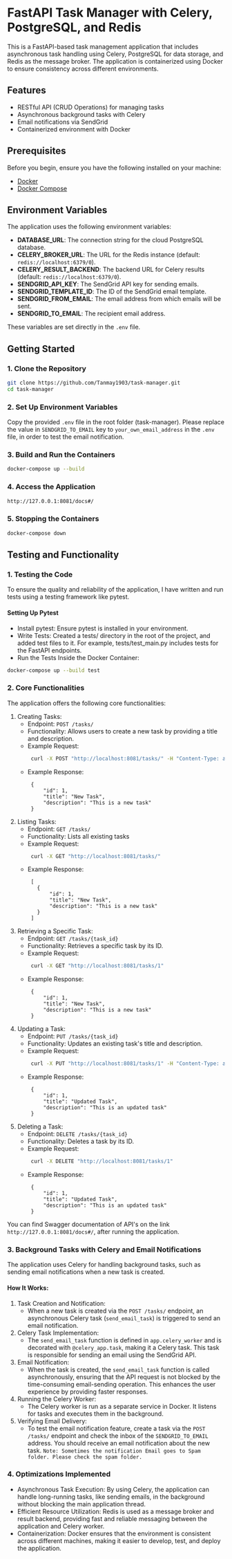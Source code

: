 # FastAPI Task Manager with Celery, PostgreSQL, and Redis

This is a FastAPI-based task management application that includes asynchronous task handling using Celery, PostgreSQL for data storage, and Redis as the message broker. The application is containerized using Docker to ensure consistency across different environments.

## Features

- RESTful API (CRUD Operations) for managing tasks
- Asynchronous background tasks with Celery
- Email notifications via SendGrid
- Containerized environment with Docker

## Prerequisites

Before you begin, ensure you have the following installed on your machine:

- [Docker](https://docs.docker.com/get-docker/)
- [Docker Compose](https://docs.docker.com/compose/install/)

## Environment Variables

The application uses the following environment variables:

- **DATABASE_URL**: The connection string for the cloud PostgreSQL database.
- **CELERY_BROKER_URL**: The URL for the Redis instance (default: `redis://localhost:6379/0`).
- **CELERY_RESULT_BACKEND**: The backend URL for Celery results (default: `redis://localhost:6379/0`).
- **SENDGRID_API_KEY**: The SendGrid API key for sending emails.
- **SENDGRID_TEMPLATE_ID**: The ID of the SendGrid email template.
- **SENDGRID_FROM_EMAIL**: The email address from which emails will be sent.
- **SENDGRID_TO_EMAIL**: The recipient email address.

These variables are set directly in the `.env` file.

## Getting Started

### 1. Clone the Repository

```bash
git clone https://github.com/Tanmay1903/task-manager.git
cd task-manager
```

### 2. Set Up Environment Variables

Copy the provided `.env` file in the root folder (task-manager). Please replace the value in `SENDGRID_TO_EMAIL` key to `your_own_email_address` in the `.env` file, in order to test the email notification.

### 3. Build and Run the Containers

```bash
docker-compose up --build
```

### 4. Access the Application

```bash
http://127.0.0.1:8081/docs#/
```

### 5. Stopping the Containers

```bash
docker-compose down
```

## Testing and Functionality

### 1. Testing the Code
To ensure the quality and reliability of the application, I have written and run tests using a testing framework like pytest.

#### Setting Up Pytest
- Install pytest: Ensure pytest is installed in your environment.
- Write Tests: Created a tests/ directory in the root of the project, and added test files to it. For example, tests/test_main.py includes tests for the FastAPI endpoints.
- Run the Tests Inside the Docker Container:
```bash
docker-compose up --build test
```

### 2. Core Functionalities
The application offers the following core functionalities:

1. Creating Tasks:
   - Endpoint: `POST /tasks/`
   - Functionality: Allows users to create a new task by providing a title and description.
   - Example Request:
     ```bash
      curl -X POST "http://localhost:8081/tasks/" -H "Content-Type: application/json" -d '{"title": "New Task", "description": "This is a new task"}'
     ```
   - Example Response:
     ```
      {
          "id": 1,
          "title": "New Task",
          "description": "This is a new task"
      }
     ```
2. Listing Tasks:
   - Endpoint: `GET /tasks/`
   - Functionality: Lists all existing tasks
   - Example Request:
     ```bash
      curl -X GET "http://localhost:8081/tasks/"
     ```
   - Example Response:
     ```
      [
        {
            "id": 1,
            "title": "New Task",
            "description": "This is a new task"
        }
      ]
     ```
3. Retrieving a Specific Task:
   - Endpoint: `GET /tasks/{task_id}`
   - Functionality: Retrieves a specific task by its ID.
   - Example Request:
     ```bash
      curl -X GET "http://localhost:8081/tasks/1"
     ```
   - Example Response:
     ```
      {
          "id": 1,
          "title": "New Task",
          "description": "This is a new task"
      }
     ```
4. Updating a Task:
   - Endpoint: `PUT /tasks/{task_id}`
   - Functionality: Updates an existing task's title and description.
   - Example Request:
     ```bash
      curl -X PUT "http://localhost:8081/tasks/1" -H "Content-Type: application/json" -d '{"title": "Updated Task", "description": "This is an updated task"}'
     ```
   - Example Response:
     ```
      {
          "id": 1,
          "title": "Updated Task",
          "description": "This is an updated task"
      }
     ```
5. Deleting a Task:
   - Endpoint: `DELETE /tasks/{task_id}`
   - Functionality: Deletes a task by its ID.
   - Example Request:
     ```bash
      curl -X DELETE "http://localhost:8081/tasks/1"
     ```
   - Example Response:
     ```
      {
          "id": 1,
          "title": "Updated Task",
          "description": "This is an updated task"
      }
     ```

You can find Swagger documentation of API's on the link `http://127.0.0.1:8081/docs#/`, after running the application.

### 3. Background Tasks with Celery and Email Notifications
The application uses Celery for handling background tasks, such as sending email notifications when a new task is created.

#### How It Works:
1. Task Creation and Notification:
   - When a new task is created via the `POST /tasks/` endpoint, an asynchronous Celery task (`send_email_task`) is triggered to send an email notification.
2. Celery Task Implementation:
   - The `send_email_task` function is defined in `app.celery_worker` and is decorated with `@celery_app.task`, making it a Celery task. This task is responsible for sending an email using the SendGrid API.
3. Email Notification:
   - When the task is created, the `send_email_task` function is called asynchronously, ensuring that the API request is not blocked by the time-consuming email-sending operation. This enhances the user experience by providing faster responses.
4. Running the Celery Worker:
   - The Celery worker is run as a separate service in Docker. It listens for tasks and executes them in the background.
5. Verifying Email Delivery:
   - To test the email notification feature, create a task via the `POST /tasks/` endpoint and check the inbox of the `SENDGRID_TO_EMAIL` address. You should receive an email notification about the new task.
     `Note: Sometimes the notification Email goes to Spam folder. Please check the spam folder.`

### 4. Optimizations Implemented
- Asynchronous Task Execution: By using Celery, the application can handle long-running tasks, like sending emails, in the background without blocking the main application thread.
- Efficient Resource Utilization: Redis is used as a message broker and result backend, providing fast and reliable messaging between the application and Celery worker.
- Containerization: Docker ensures that the environment is consistent across different machines, making it easier to develop, test, and deploy the application.

     
